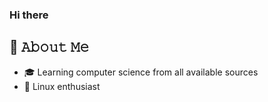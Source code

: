 ### Hi there

## :book: 𝙰𝚋𝚘𝚞𝚝 𝙼𝚎
- 🎓 Learning computer science from all available sources
- 🐧 Linux enthusiast
